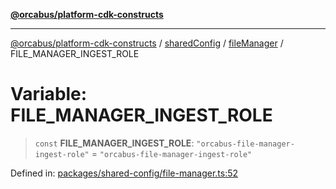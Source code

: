 [**@orcabus/platform-cdk-constructs**](../../../../../../README.md)

***

[@orcabus/platform-cdk-constructs](../../../../../../README.md) / [sharedConfig](../../../README.md) / [fileManager](../README.md) / FILE\_MANAGER\_INGEST\_ROLE

# Variable: FILE\_MANAGER\_INGEST\_ROLE

> `const` **FILE\_MANAGER\_INGEST\_ROLE**: `"orcabus-file-manager-ingest-role"` = `"orcabus-file-manager-ingest-role"`

Defined in: [packages/shared-config/file-manager.ts:52](https://github.com/OrcaBus/platform-cdk-constructs/blob/main/packages/shared-config/file-manager.ts#L52)
